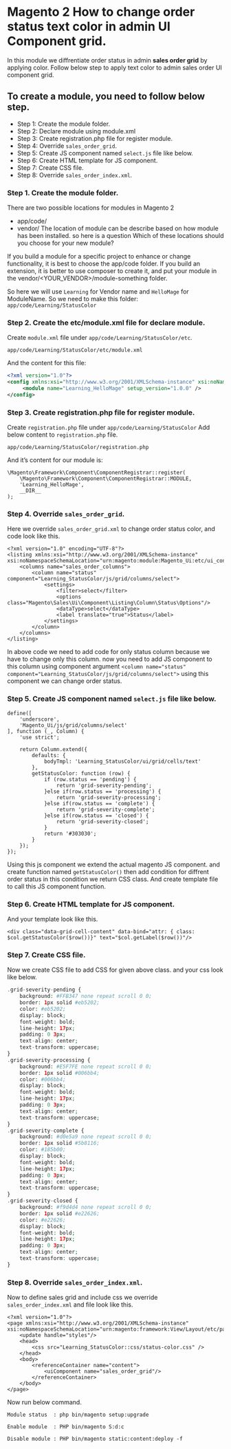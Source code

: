 # Magento 2 How to change order status text color in admin UI Component grid.

In this module we diffrentiate order status in admin **sales order grid** by applying color. Follow below step to apply text color to admin sales order UI component grid.


## To create a module, you need to follow below step.

- Step 1: Create the module folder.
- Step 2: Declare module using module.xml
- Step 3: Create registration.php file for register module.
- Step 4: Override `sales_order_grid`.
- Step 5: Create JS component named `select.js` file like below.
- Step 6: Create HTML template for JS component.
- Step 7: Create CSS file.
- Step 8: Override `sales_order_index.xml`.


### Step 1. Create the module folder.

There are two possible locations for modules in Magento 2
- app/code/
- vendor/
The location of module can be describe based on how module has been installed. so here is a question Which of these locations should you choose for your new module?

If you build a module for a specific project to enhance or change functionality, it is best to choose the app/code folder.
If you build an extension, it is better to use composer to create it, and put your module in the vendor/<YOUR_VENDOR>/module-something folder.

So here we will use `Learning` for Vendor name and `HelloMage` for ModuleName. So we need to make this folder:
`app/code/Learning/StatusColor`

### Step 2. Create the etc/module.xml file for declare module.

Create `module.xml` file under `app/code/Learning/StatusColor/etc`.

~~~
app/code/Learning/StatusColor/etc/module.xml
~~~

And the content for this file:

~~~ xml
<?xml version="1.0"?>
<config xmlns:xsi="http://www.w3.org/2001/XMLSchema-instance" xsi:noNamespaceSchemaLocation="urn:magento:framework:Module/etc/module.xsd">
     <module name="Learning_HelloMage" setup_version="1.0.0" />
</config>
~~~


### Step 3. Create registration.php file for register module.

Create `registration.php` file under `app/code/Learning/StatusColor` Add below content to `registration.php` file.

~~~
app/code/Learning/StatusColor/registration.php
~~~

And it’s content for our module is:

~~~
\Magento\Framework\Component\ComponentRegistrar::register(
    \Magento\Framework\Component\ComponentRegistrar::MODULE,
    'Learning_HelloMage',
    __DIR__
);
~~~

### Step 4. Override `sales_order_grid`.

Here we override `sales_order_grid.xml` to change order status color, and code look like this.

~~~
<?xml version="1.0" encoding="UTF-8"?>
<listing xmlns:xsi="http://www.w3.org/2001/XMLSchema-instance" xsi:noNamespaceSchemaLocation="urn:magento:module:Magento_Ui:etc/ui_configuration.xsd">
    <columns name="sales_order_columns">
        <column name="status" component="Learning_StatusColor/js/grid/columns/select">
            <settings>
                <filter>select</filter>
                <options class="Magento\Sales\Ui\Component\Listing\Column\Status\Options"/>
                <dataType>select</dataType>
                <label translate="true">Status</label>
            </settings>
        </column>
    </columns>
</listing>
~~~

In above code we need to add code for only status column because we have to change only this column. now you need to add JS component to this column using component argument `<column name="status" component="Learning_StatusColor/js/grid/columns/select">` using this component we can change order status.

### Step 5. Create JS component named `select.js` file like below.

~~~
define([
    'underscore',
    'Magento_Ui/js/grid/columns/select'
], function (_, Column) {
    'use strict';

    return Column.extend({
        defaults: {
            bodyTmpl: 'Learning_StatusColor/ui/grid/cells/text'
        },
        getStatusColor: function (row) {            
            if (row.status == 'pending') {
                return 'grid-severity-pending';
            }else if(row.status == 'processing') {
                return 'grid-severity-processing';
            }else if(row.status == 'complete') {
                return 'grid-severity-complete';
            }else if(row.status == 'closed') {
                return 'grid-severity-closed';
            }
            return '#303030';
        }
    });
});
~~~

Using this js component we extend the actual magento JS component. and create function named `getStatusColor()`  then add condition for diffrent order status in this condition we return CSS class. And create template file to call this JS component function.

### Step 6. Create HTML template for JS component.

And your template look like this.

~~~
<div class="data-grid-cell-content" data-bind="attr: { class: $col.getStatusColor($row())}" text="$col.getLabel($row())"/>
~~~


### Step 7. Create CSS file.

Now we create CSS file to add CSS for given above class. and your css look like below.

~~~ php
.grid-severity-pending {
    background: #FFB347 none repeat scroll 0 0;
    border: 1px solid #eb5202;
    color: #eb5202;
    display: block;
    font-weight: bold;
    line-height: 17px;
    padding: 0 3px;
    text-align: center;
    text-transform: uppercase;
}
.grid-severity-processing {
    background: #E5F7FE none repeat scroll 0 0;
    border: 1px solid #006bb4;
    color: #006bb4;
    display: block;
    font-weight: bold;
    line-height: 17px;
    padding: 0 3px;
    text-align: center;
    text-transform: uppercase;
}
.grid-severity-complete {
    background: #d0e5a9 none repeat scroll 0 0;
    border: 1px solid #5b8116;
    color: #185b00;
    display: block;
    font-weight: bold;
    line-height: 17px;
    padding: 0 3px;
    text-align: center;
    text-transform: uppercase;
}
.grid-severity-closed {
    background: #f9d4d4 none repeat scroll 0 0;
    border: 1px solid #e22626;
    color: #e22626;
    display: block;
    font-weight: bold;
    line-height: 17px;
    padding: 0 3px;
    text-align: center;
    text-transform: uppercase;
}
~~~

### Step 8. Override `sales_order_index.xml`.

Now to define sales grid and include css we override `sales_order_index.xml` and file look like this.

~~~
<?xml version="1.0"?>
<page xmlns:xsi="http://www.w3.org/2001/XMLSchema-instance" xsi:noNamespaceSchemaLocation="urn:magento:framework:View/Layout/etc/page_configuration.xsd">
    <update handle="styles"/>
    <head>
        <css src="Learning_StatusColor::css/status-color.css" />
    </head>
    <body>
        <referenceContainer name="content">
            <uiComponent name="sales_order_grid"/>
        </referenceContainer>
    </body>
</page>
~~~

Now run below command.

~~~
Module status  : php bin/magento setup:upgrade
~~~

~~~
Enable module  : PHP bin/magento S:d:c
~~~

~~~
Disable module : PHP bin/magento static:content:deploy -f
~~~
